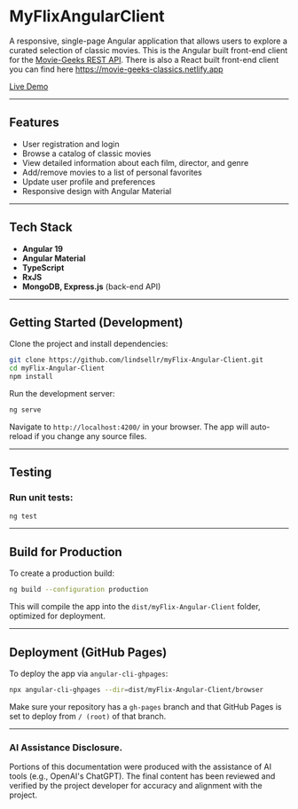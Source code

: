 #  MyFlixAngularClient

A responsive, single-page Angular application that allows users to explore a curated selection of classic movies. This is the Angular built front-end client for the [Movie-Geeks REST API](https://github.com/lindsellr/movie-geeks). There is also a React built front-end client you can find here https://movie-geeks-classics.netlify.app

[Live Demo](https://lindsellr.github.io/myFlix-Angular-Client/)

---

## Features

- User registration and login
- Browse a catalog of classic movies
- View detailed information about each film, director, and genre
- Add/remove movies to a list of personal favorites
- Update user profile and preferences
- Responsive design with Angular Material

---

## Tech Stack

- **Angular 19**
- **Angular Material**
- **TypeScript**
- **RxJS**
- **MongoDB, Express.js** (back-end API)

---

## Getting Started (Development)

Clone the project and install dependencies:

```bash
git clone https://github.com/lindsellr/myFlix-Angular-Client.git
cd myFlix-Angular-Client
npm install
````

Run the development server:

```bash
ng serve
```

Navigate to `http://localhost:4200/` in your browser. The app will auto-reload if you change any source files.

---

## Testing

### Run unit tests:

```bash
ng test
```

---

## Build for Production

To create a production build:

```bash
ng build --configuration production
```

This will compile the app into the `dist/myFlix-Angular-Client` folder, optimized for deployment.

---

## Deployment (GitHub Pages)

To deploy the app via `angular-cli-ghpages`:

```bash
npx angular-cli-ghpages --dir=dist/myFlix-Angular-Client/browser
```

Make sure your repository has a `gh-pages` branch and that GitHub Pages is set to deploy from `/ (root)` of that branch.


---

### AI Assistance Disclosure.   

Portions of this documentation were produced with the assistance of AI tools (e.g., OpenAI's ChatGPT). The final content has been reviewed and verified by the project developer for accuracy and alignment with the project.


